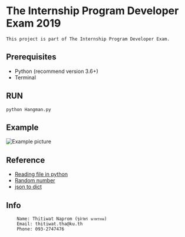 # The Internship Program Developer Exam 2019
    This project is part of The Internship Program Developer Exam.
## Prerequisites
- Python (recommend version 3.6+)
- Terminal
## RUN
```
python Hangman.py
```

## Example
![Example picture](https://i.imgur.com/hOfvyR1.png)

## Reference
- [Reading file in python](https://www.pythonforbeginners.com/files/reading-and-writing-files-in-python)
- [Random number](https://www.pythoncentral.io/how-to-generate-a-random-number-in-python/)
- [json to dict]()

## Info
```
    Name: Thitiwat Naprom (ฐิติวัชร์ นาพรหม)
    Email: thitiwat.tha@ku.th
    Phone: 093-2747476
```